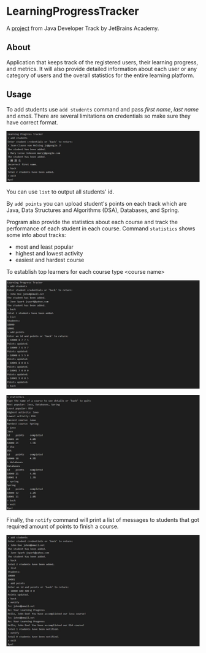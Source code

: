 # LearningProgressTracker
A [project](https://hyperskill.org/projects/197) from Java Developer Track by JetBrains Academy.
## About
Application that keeps track of the registered users, their learning progress, and metrics. It will also provide detailed information about each user or 
any category of users and the overall statistics for the entire learning platform.
## Usage
To add students use `add students` command and pass *first name*, *last name* and *email*. There are several limitations on credentials so make sure they have 
correct format.

![add_students](https://github.com/PCiesielczyk/LearningProgressTracker/blob/master/Learning%20Progress%20Tracker/task/examples/add_students.jpg)

You can use `list` to output all students' id.

By `add points` you can upload student's points on each track which are Java, Data Structures and Algorithms (DSA), Databases, and Spring.

Program also provide the statistics about each course and track the performance of each student in each course. Command `statistics` shows some info about tracks:
- most and least popular
- highest and lowest activity
- easiest and hardest course

To establish top learners for each course type \<course name>

![add_points](https://github.com/PCiesielczyk/LearningProgressTracker/blob/master/Learning%20Progress%20Tracker/task/examples/add_points.jpg)

![statistics](https://github.com/PCiesielczyk/LearningProgressTracker/blob/master/Learning%20Progress%20Tracker/task/examples/statistics.jpg)

Finally, the `notify` command will print a list of messages to students that got required amount of points to finish a course.

![notify](https://github.com/PCiesielczyk/LearningProgressTracker/blob/master/Learning%20Progress%20Tracker/task/examples/notify.jpg)

